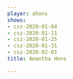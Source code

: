 ```yaml
---
player: ahons
shows:
- csz-2020-01-04
- csz-2020-01-11
- csz-2020-01-25
- csz-2020-01-31
- csz-2020-02-01
title: Amantha Hons

---
```

